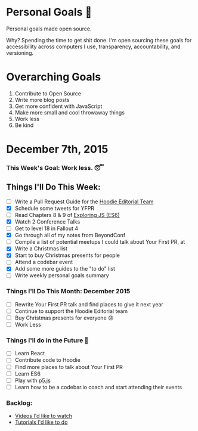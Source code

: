 Personal Goals :star2:
==============

Personal goals made open source.

Why? Spending the time to get shit done. I'm open sourcing these goals for accessibility across computers I use, transparency, accountability, and versioning.

# Overarching Goals
1. Contribute to Open Source
2. Write more blog posts
3. Get more confident with JavaScript
4. Make more small and cool throwaway things
5. Work less
6. Be kind

# December 7th, 2015

### This Week's Goal: Work less. :sleeping:

## Things I'll Do This Week:
- [ ] Write a Pull Request Guide for the [Hoodie Editorial Team](http://github.com/hoodiehq/editorial)
- [x] Schedule some tweets for YFPR
- [ ] Read Chapters 8 & 9 of [Exploring JS (ES6)](http://exploringjs.com)
- [x] Watch 2 Conference Talks
- [ ] Get to level 18 in Fallout 4
- [x] Go through all of my notes from BeyondConf
- [ ] Compile a list of potential meetups I could talk about Your First PR, at
- [x] Write a Christmas list
- [x] Start to buy Christmas presents for people
- [ ] Attend a codebar event
- [x] Add some more guides to the "to do" list
- [ ] Write weekly personal goals summary

### Things I'll Do This Month: December 2015
- [ ] Rewrite Your First PR talk and find places to give it next year
- [ ] Continue to support the Hoodie Editorial team
- [ ] Buy Christmas presents for everyone :disappointed:
- [ ] Work Less

### Things I'll do in the Future :rocket:
- [ ] Learn React
- [ ] Contribute code to Hoodie
- [ ] Find more places to talk about Your First PR
- [ ] Learn ES6
- [ ] Play with [p5.js](http://p5js.org/)
- [ ] Learn how to be a codebar.io coach and start attending their events

### Backlog:
- [Videos I'd like to watch](https://github.com/Charlotteis/personal-goals/blob/master/content-list/videos.md)
- [Tutorials I'd like to do](https://github.com/Charlotteis/personal-goals/blob/master/content-list/tutorials.md)
